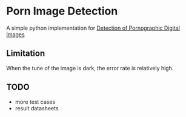 # Porn Image Detection

A simple python implementation
for [Detection of Pornographic Digital Images](http://www.naun.org/multimedia/NAUN/computers/20-462.pdf)


## Limitation

When the tune of the image is dark, the error rate is relatively high.


## TODO

- more test cases
- result datasheets
